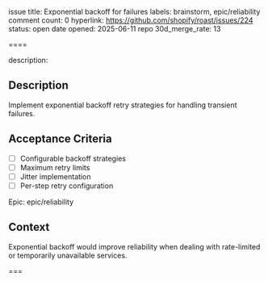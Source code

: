 issue title: Exponential backoff for failures
labels: brainstorm, epic/reliability
comment count: 0
hyperlink: https://github.com/shopify/roast/issues/224
status: open
date opened: 2025-06-11
repo 30d_merge_rate: 13

====

description:
## Description
Implement exponential backoff retry strategies for handling transient failures.

## Acceptance Criteria
- [ ] Configurable backoff strategies
- [ ] Maximum retry limits
- [ ] Jitter implementation
- [ ] Per-step retry configuration

Epic: epic/reliability

## Context
Exponential backoff would improve reliability when dealing with rate-limited or temporarily unavailable services.

===
